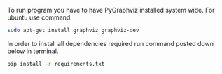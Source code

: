 To run program you have to have PyGraphviz installed system wide. For ubuntu use command:
```bash
sudo apt-get install graphviz graphviz-dev
```

In order to install all dependencies required run command posted down below in terminal.

```bash
pip install -r requirements.txt
```
